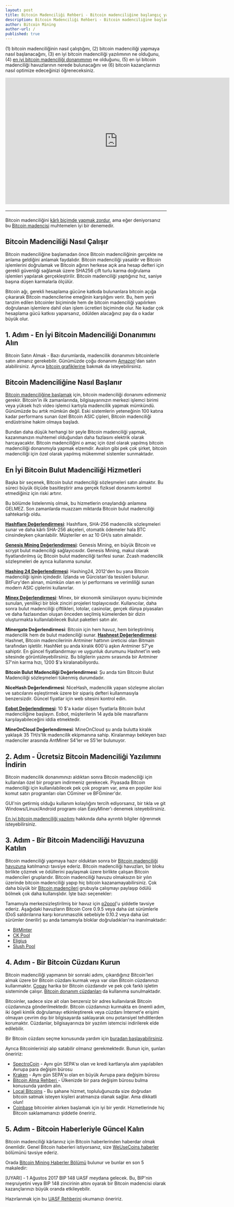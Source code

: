 ```yaml
---
layout: post
title: Bitcoin Madenciliği Rehberi - Bitcoin madenciliğine başlangıç yapmak
description: Bitcoin Madenciliği Rehberi - Bitcoin madenciliğine başlangıç yapmak
author: Bitcoin Mining
author-url: /
published: true
---
```


(1) bitcoin madenciliğinin nasıl çalıştığını, (2) bitcoin madenciliği yapmaya nasıl başlanacağını, (3) en iyi bitcoin madenciliği yazılımının ne olduğunu, (4) <a href="https://www.bitcoinmining.com/bitcoin-mining-hardware/">en iyi bitcoin madenciliği donanımının</a> ne olduğunu, (5) en iyi bitcoin madenciliği havuzlarının nerede bulunacağını ve (6) bitcoin kazançlarınızı nasıl optimize edeceğinizi öğreneceksiniz.
<center><iframe width="700" height="394" src="https://www.youtube.com/embed/GmOzih6I1zs" frameborder="0" allowfullscreen></iframe>
<hr style="width: 100%; margin: 20px 0; color: #eee;" /></center>
Bitcoin madenciliğini <a href="https://www.bitcoinmining.com/bitcoin-mining-profitability/">kârlı biçimde yapmak zordur</a>, ama eğer deniyorsanız bu <a href="http://geni.us/37CM">Bitcoin madencisi</a> muhtemelen iyi bir denemedir. 

<h2>Bitcoin Madenciliği Nasıl Çalışır</h2>

Bitcoin madenciliğine başlamadan önce Bitcoin madenciliğinin gerçekte ne anlama geldiğini anlamak faydalıdır. Bitcoin madenciliği yasaldır ve Bitcoin işlemlerini doğrulamak ve Bitcoin ağının herkese açık ana hesap defteri için gerekli güvenliği sağlamak üzere SHA256 çift turlu karma doğrulama işlemleri yapılarak gerçekleştirilir. Bitcoin madenciliği yaptığınız hız, saniye başına düşen karmalarla ölçülür.

Bitcoin ağı, gerekli hesaplama gücüne katkıda bulunanlara bitcoin açığa çıkararak Bitcoin madencilerine emeğinin karşılığını verir. Bu, hem yeni tanzim edilen bitcoinler biçiminde hem de bitcoin madenciliği yapılırken doğrulanan işlemlere dahil olan işlem ücretleri biçiminde olur. Ne kadar çok hesaplama gücü katkısı yaparsanız, ödülden alacağınız pay da o kadar büyük olur.

<h2>1. Adım - En İyi Bitcoin Madenciliği Donanımını Alın</h2>

Bitcoin Satın Almak - Bazı durumlarda, madencilik donanımını bitcoinlerle satın almanız gerekebilir. Günümüzde çoğu donanımı <a href="http://geni.us/37CM">Amazon</a>'dan satın alabilirsiniz. Ayrıca <a href="http://www.bitcoincharts.com/">bitcoin grafiklerine</a> bakmak da isteyebilirsiniz. 

<h2>Bitcoin Madenciliğine Nasıl Başlanır</h2>

<a href="https://www.bitcoinmining.com/bitcoin-mining-for-beginners-how-to-mine-bitcoins/">Bitcoin madenciliğine başlamak</a> için, bitcoin madenciliği donanımı edinmeniz gerekir. Bitcoin'in ilk zamanlarında, bilgisayarınızın merkezi işlemci birimi veya yüksek hızlı video işlemci kartıyla madencilik yapmak mümkündü. Günümüzde bu artık mümkün değil. Eski sistemlerin yeteneğinin 100 katına kadar performans sunan özel Bitcoin ASIC çipleri, Bitcoin madenciliği endüstrisine hakim olmaya başladı.

Bundan daha düşük herhangi bir şeyle Bitcoin madenciliği yapmak, kazanmanızın muhtemel olduğundan daha fazlasını elektrik olarak harcayacaktır. Bitcoin madenciliğini o amaç için özel olarak yapılmış bitcoin madenciliği donanımıyla yapmak elzemdir. Avalon gibi pek çok şirket, bitcoin madenciliği için özel olarak yapılmış mükemmel sistemler sunmaktadır.

<h2>En İyi Bitcoin Bulut Madenciliği Hizmetleri</h2>

Başka bir seçenek, Bitcoin bulut madenciliği sözleşmeleri satın almaktır. Bu süreci büyük ölçüde basitleştirir ama gerçek fiziksel donanımı kontrol etmediğiniz için riski artırır.

Bu bölümde listelenmiş olmak, bu hizmetlerin onaylandığı anlamına GELMEZ. Son zamanlarda muazzam miktarda Bitcoin bulut madenciliği sahtekarlığı oldu.

<strong><a href="http://geni.us/hashflare">Hashflare Değerlendirmesi</a></strong>: Hashflare, SHA-256 madencilik sözleşmeleri sunar ve daha kârlı SHA-256 akçeleri, otomatik ödemeler hala BTC cinsindeyken çıkarılabilir. Müşteriler en az 10 GH/s satın almalıdır.

<strong><a href="http://geni.us/advendorgm">Genesis Mining Değerlendirmesi</a></strong>: Genesis Mining, en büyük Bitcoin ve scrypt bulut madenciliği sağlayıcısıdır. Genesis Mining, makul olarak fiyatlandırılmış üç Bitcoin bulut madenciliği tarifesi sunar. Zcash madencilik sözleşmeleri de ayrıca kullanıma sunulur.

<strong><a href="http://geni.us/hashing24">Hashing 24 Değerlendirmesi</a></strong>: Hashing24, 2012'den bu yana Bitcoin madenciliği işinin içindedir. İzlanda ve Gürcistan'da tesisleri bulunur. BitFury'den alınan, mümkün olan en iyi performans ve verimliliği sunan modern ASIC çiplerini kullanırlar.

<strong><a href="http://geni.us/minex">Minex Değerlendirmesi</a></strong>: Minex, bir ekonomik simülasyon oyunu biçiminde sunulan, yenilikçi bir blok zinciri projeleri toplayıcısıdır. Kullanıcılar, daha sonra bulut madenciliği çiftlikleri, lotolar, casinolar, gerçek dünya piyasaları ve daha fazlasından oluşan önceden seçilmiş kümelerden bir dizin oluşturmakta kullanılabilecek Bulut paketleri satın alır.

<strong>Minergate Değerlendirmesi</strong>: Bitcoin için hem havuz, hem birleştirilmiş madencilik hem de bulut madenciliği sunar.
<strong><a href="http://geni.us/advendorgm">Hashnest Değerlendirmesi</a></strong>: Hashnet, Bitcoin madencilerinin Antminer hattının üreticisi olan Bitmain tarafından işletilir. HashNet şu anda kiralık 600'ü aşkın Antminer S7'ye sahiptir. En güncel fiyatlandırmayı ve uygunluk durumunu Hashnet'in web sitesinde görüntüleyebilirsiniz. Bu bilgilerin yazımı sırasında bir Antminer S7'nin karma hızı, 1200 $'a kiralanabiliyordu.

<strong>Bitcoin Bulut Madenciliği Değerlendirmesi</strong>: Şu anda tüm Bitcoin Bulut Madenciliği sözleşmeleri tükenmiş durumdadır.

<strong>NiceHash Değerlendirmesi</strong>: NiceHash, madencilik yapan sözleşme alıcıları ve satıcılarını eşleştirmek üzere bir sipariş defteri kullanmasıyla benzersizdir. Güncel fiyatlar için web sitesini kontrol edin.

<strong><a href="http://geni.us/hashflare">Eobot Değerlendirmesi</a></strong>: 10 $'a kadar düşen fiyatlarla Bitcoin bulut madenciliğine başlayın. Eobot, müşterilerin 14 ayda bile masraflarını karşılayabileceğini iddia etmektedir.

<strong>MineOnCloud Değerlendirmesi</strong>: MineOnCloud şu anda bulutta kiralık yaklaşık 35 TH/s'lik madencilik ekipmanına sahip. Kiralanmayı bekleyen bazı madenciler arasında AntMiner S4'ler ve S5'ler bulunuyor.

<h2>2. Adım - Ücretsiz Bitcoin Madenciliği Yazılımını İndirin</h2>

Bitcoin madencilik donanımınızı aldıktan sonra Bitcoin madenciliği için kullanılan özel bir program indirmeniz gerekecek. Piyasada Bitcoin madenciliği için kullanılabilecek pek çok program var, ama en popüler ikisi komut satırı programları olan CGminer ve BFGminer'dır.

GUI'nin getirmiş olduğu kullanım kolaylığını tercih ediyorsanız, bir tıkla ve git Windows/Linux/Android programı olan EasyMiner'ı denemek isteyebilirsiniz.

<a href="https://www.bitcoinmining.com/bitcoin-mining-software/">En iyi bitcoin madenciliği yazılımı</a> hakkında daha ayrıntılı bilgiler öğrenmek isteyebilirsiniz.

<h2>3. Adım - Bir Bitcoin Madenciliği Havuzuna Katılın</h2>

Bitcoin madenciliği yapmaya hazır olduktan sonra bir <a href="https://www.bitcoinmining.com/bitcoin-mining-pools/">Bitcoin madenciliği havuzuna</a> katılmanızı tavsiye ederiz. Bitcoin madenciliği havuzları, bir bloku birlikte çözmek ve ödüllerini paylaşmak üzere birlikte çalışan Bitcoin madencileri gruplarıdır. Bitcoin madenciliği havuzu olmaksızın bir yılın üzerinde bitcoin madenciliği yapıp hiç bitcoin kazanamayabilirsiniz. Çok daha büyük bir <a href="https://www.bitcoinminer.com/">Bitcoin madencileri</a> grubuyla çalışmayı paylaşıp ödülü bölmek çok daha kullanışlıdır. İşte bazı seçenekler:

Tamamıyla merkezsizleştirilmiş bir havuz için <a href="http://p2pool.in/">p2pool</a>'u şiddetle tavsiye ederiz.
Aşağıdaki havuzların Bitcoin Core 0.9.5 veya daha üst sürümlerle (DoS saldırılarına karşı korunmasızlık sebebiyle 0.10.2 veya daha üst sürümler önerilir) şu anda tamamıyla bloklar doğruladıkları'na inanılmaktadır:
<ul>
<li><a href="https://bitminter.com/">BitMinter</a></li>
<li><a href="http://www.kano.is/">CK Pool</a></li>
<li><a href="http://eligius.st/~gateway/">Eligius</a></li>
<li><a href="https://en.bitcoin.it/wiki/Bitcoin_Pooled_Mining">Slush Pool</a></li>
 </ul>
<h2>4. Adım - Bir Bitcoin Cüzdanı Kurun</h2>

Bitcoin madenciliği yapmanın bir sonraki adımı, çıkardığınız Bitcoin'leri almak üzere bir Bitcoin cüzdanı kurmak veya var olan Bitcoin cüzdanınızı kullanmaktır. <a href="http://geni.us/copay">Copay</a> harika bir Bitcoin cüzdanıdır ve pek çok farklı işletim sisteminde çalışır. <a href="http://geni.us/ledger">Bitcoin donanım cüzdanları</a> da kullanıma sunulmaktadır.

Bitcoinler, sadece size ait olan benzersiz bir adres kullanılarak Bitcoin cüzdanınıza gönderilmektedir. Bitcoin cüzdanınızı kurmakta en önemli adım, iki ögeli kimlik doğrulamayı etkinleştirerek veya cüzdanı İnternet'e erişimi olmayan çevrim dışı bir bilgisayarda saklayarak onu potansiyel tehditlerden korumaktır. Cüzdanlar, bilgisayarınıza bir yazılım istemcisi indirilerek elde edilebilir.

Bir Bitcoin cüzdanı seçme konusunda yardım için <a href="https://www.weusecoins.com/en/find-the-best-bitcoin-wallet/">buradan başlayabilirsiniz</a>.

Ayrıca Bitcoinlerinizi alıp satabilir olmanız gerekmektedir. Bunun için, şunları öneririz:
<ul>
<li><a href="http://geni.us/spectrocoin">SpectroCoin</a> - Aynı gün SEPA'sı olan ve kredi kartlarıyla alım yapılabilen Avrupa para değişim bürosu</li>
<li><a href="https://www.kraken.com/">Kraken</a> - Aynı gün SEPA'sı olan en büyük Avrupa para değişim bürosu</li>
<li><a href="https://www.weusecoins.com/en/how-buy-bitcoins-online-best-bitcoin-exchange-rate-bitcoin-price/">Bitcoin Alma Rehberi </a>- Ülkenizde bir para değişim bürosu bulma konusunda yardım alın. </li>
<li><a href="http://geni.us/localbitcoins">Local Bitcoins</a> - Bu şahane hizmet, topluluğunuzda size doğrudan bitcoin satmak isteyen kişileri aratmanıza olanak sağlar. Ama dikkatli olun!</li>
<li><a href="http://geni.us/coinbase">Coinbase</a> bitcoinler alırken başlamak için iyi bir yerdir. Hizmetlerinde hiç Bitcoin saklamamanızı şiddetle öneririz.</li>
</ul>
<h2>5. Adım - Bitcoin Haberleriyle Güncel Kalın</h2>

Bitcoin madenciliği kârlarınız için Bitcoin haberlerinden haberdar olmak önemlidir. Genel Bitcoin haberleri istiyorsanız, size <a href="https://www.weusecoins.com/news/">WeUseCoins haberler</a> bölümünü tavsiye ederiz.

Orada <a href="https://www.bitcoinmining.com/news/">Bitcoin Mining Haberler Bölümü</a> bulunur ve bunlar en son 5 makaledir:

[UYARI] - 1 Ağustos 2017 BIP 148 UASF meydana gelecek. Bu, BIP'nin meşruiyetini veya BIP 148 zincirinin altını oyarak bir Bitcoin madencisi olarak kazançlarınızı büyük oranda etkileyebilir.

Hazırlanmak için bu <a href="https://www.weusecoins.com/uasf-guide/">UASF Rehberini</a> okumanızı öneririz.

